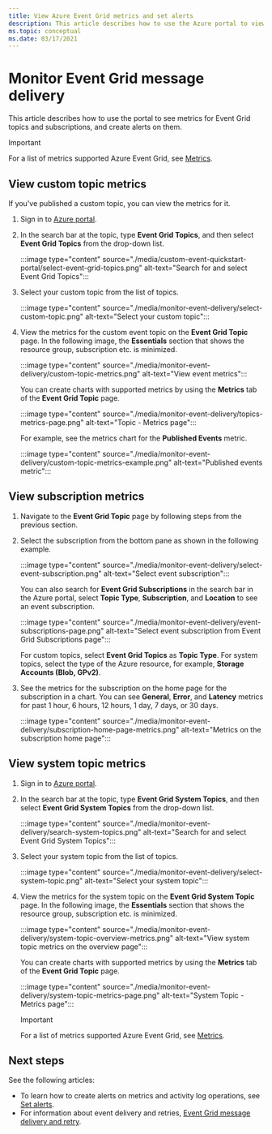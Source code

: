 ```yaml
---
title: View Azure Event Grid metrics and set alerts
description: This article describes how to use the Azure portal to view metrics for Azure Event Grid topics and subscriptions, and create alerts on them. 
ms.topic: conceptual
ms.date: 03/17/2021
---
```


# Monitor Event Grid message delivery 
This article describes how to use the portal to see metrics for Event Grid topics and subscriptions, and create alerts on them. 

> [!IMPORTANT]
> For a list of metrics supported Azure Event Grid, see [Metrics](metrics.md).

## View custom topic metrics

If you've published a custom topic, you can view the metrics for it. 

1. Sign in to [Azure portal](https://portal.azure.com/).
2. In the search bar at the topic, type **Event Grid Topics**, and then select **Event Grid Topics** from the drop-down list. 

    :::image type="content" source="./media/custom-event-quickstart-portal/select-event-grid-topics.png" alt-text="Search for and select Event Grid Topics":::
3. Select your custom topic from the list of topics. 

    :::image type="content" source="./media/monitor-event-delivery/select-custom-topic.png" alt-text="Select your custom topic":::
4. View the metrics for the custom event topic on the **Event Grid Topic** page. In the following image, the **Essentials** section that shows the resource group, subscription etc. is minimized. 

    :::image type="content" source="./media/monitor-event-delivery/custom-topic-metrics.png" alt-text="View event metrics":::

    You can create charts with supported metrics by using the **Metrics** tab of the **Event Grid Topic** page.

    :::image type="content" source="./media/monitor-event-delivery/topics-metrics-page.png" alt-text="Topic - Metrics page":::

    For example, see the metrics chart for the **Published Events** metric.

    :::image type="content" source="./media/monitor-event-delivery/custom-topic-metrics-example.png" alt-text="Published events metric":::


## View subscription metrics
1. Navigate to the **Event Grid Topic** page by following steps from the previous section. 
2. Select the subscription from the bottom pane as shown in the following example. 

    :::image type="content" source="./media/monitor-event-delivery/select-event-subscription.png" alt-text="Select event subscription":::    

    You can also search for **Event Grid Subscriptions** in the search bar in the Azure portal, select **Topic Type**, **Subscription**, and **Location** to see an event subscription. 

    :::image type="content" source="./media/monitor-event-delivery/event-subscriptions-page.png" alt-text="Select event subscription from Event Grid Subscriptions page":::        

    For custom topics, select **Event Grid Topics** as **Topic Type**. For system topics, select the type of the Azure resource, for example, **Storage Accounts (Blob, GPv2)**. 
3. See the metrics for the subscription on the home page for the subscription in a chart. You can see **General**, **Error**, and **Latency** metrics for past 1 hour, 6 hours, 12 hours, 1 day, 7 days, or 30 days. 

    :::image type="content" source="./media/monitor-event-delivery/subscription-home-page-metrics.png" alt-text="Metrics on the subscription home page":::    

## View system topic metrics

1. Sign in to [Azure portal](https://portal.azure.com/).
2. In the search bar at the topic, type **Event Grid System Topics**, and then select **Event Grid System Topics** from the drop-down list. 

    :::image type="content" source="./media/monitor-event-delivery/search-system-topics.png" alt-text="Search for and select Event Grid System Topics":::
3. Select your system topic from the list of topics. 

    :::image type="content" source="./media/monitor-event-delivery/select-system-topic.png" alt-text="Select your system topic":::
4. View the metrics for the system topic on the **Event Grid System Topic** page. In the following image, the **Essentials** section that shows the resource group, subscription etc. is minimized. 

    :::image type="content" source="./media/monitor-event-delivery/system-topic-overview-metrics.png" alt-text="View system topic metrics on the overview page":::

    You can create charts with supported metrics by using the **Metrics** tab of the **Event Grid Topic** page.

    :::image type="content" source="./media/monitor-event-delivery/system-topic-metrics-page.png" alt-text="System Topic - Metrics page":::

    > [!IMPORTANT]
    > For a list of metrics supported Azure Event Grid, see [Metrics](metrics.md).

## Next steps
See the following articles:

- To learn how to create alerts on metrics and activity log operations, see [Set alerts](set-alerts.md).
- For information about event delivery and retries, [Event Grid message delivery and retry](delivery-and-retry.md).
